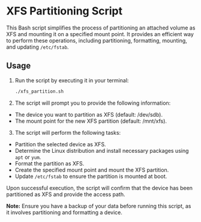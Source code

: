 # XFS Partitioning Script

This Bash script simplifies the process of partitioning an attached volume as XFS and mounting it on a specified mount point. It provides an efficient way to perform these operations, including partitioning, formatting, mounting, and updating `/etc/fstab`.

## Usage

1. Run the script by executing it in your terminal:

   ```bash
   ./xfs_partition.sh

2. The script will prompt you to provide the following information:

- The device you want to partition as XFS (default: /dev/sdb).
- The mount point for the new XFS partition (default: /mnt/xfs).

3. The script will perform the following tasks:

- Partition the selected device as XFS.
- Determine the Linux distribution and install necessary packages using `apt` or `yum`.
- Format the partition as XFS.
- Create the specified mount point and mount the XFS partition.
- Update `/etc/fstab` to ensure the partition is mounted at boot.

Upon successful execution, the script will confirm that the device has been partitioned as XFS and provide the access path.

**Note:** Ensure you have a backup of your data before running this script, as it involves partitioning and formatting a device.
